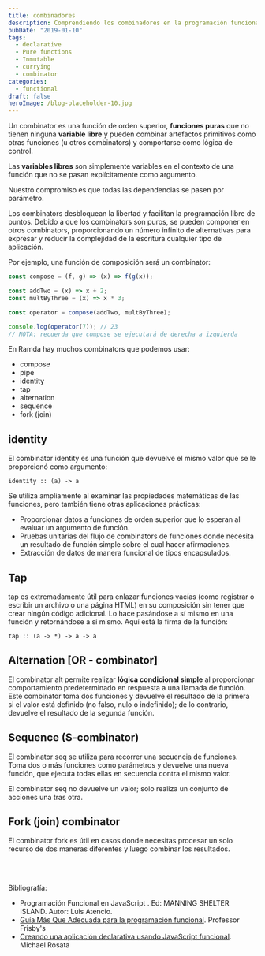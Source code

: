 ```yaml
---
title: combinadores
description: Comprendiendo los combinadores en la programación funcional como funciones puras de orden superior para componer y controlar el flujo del programa
pubDate: "2019-01-10"
tags:
  - declarative
  - Pure functions
  - Inmutable
  - currying
  - combinator
categories:
  - functional
draft: false
heroImage: /blog-placeholder-10.jpg
---
```


Un combinator es una función de orden superior, **funciones puras** que no tienen ninguna **variable libre** y
pueden combinar artefactos primitivos como otras funciones (u otros combinators) y comportarse como lógica de control.

Las **variables libres** son simplemente variables en el contexto de una función que no se pasan explícitamente
como argumento.

Nuestro compromiso es que todas las dependencias se pasen por parámetro.

Los combinators desbloquean la libertad y facilitan la programación libre de puntos.
Debido a que los combinators son puros, se pueden componer en otros combinators,
proporcionando un número infinito de alternativas para expresar y reducir la complejidad de la escritura
cualquier tipo de aplicación.

Por ejemplo, una función de composición será un combinator:

```javascript
const compose = (f, g) => (x) => f(g(x));

const addTwo = (x) => x + 2;
const multByThree = (x) => x * 3;

const operator = compose(addTwo, multByThree);

console.log(operator(7)); // 23
// NOTA: recuerda que compose se ejecutará de derecha a izquierda
```

En Ramda hay muchos combinators que podemos usar:

- compose
- pipe
- identity
- tap
- alternation
- sequence
- fork (join)

## identity

El combinator identity es una función que devuelve el mismo valor que se le proporcionó como argumento:

`identity :: (a) -> a`

Se utiliza ampliamente al examinar las propiedades matemáticas de las funciones,
pero también tiene otras aplicaciones prácticas:

- Proporcionar datos a funciones de orden superior que lo esperan al evaluar un argumento de función.
- Pruebas unitarias del flujo de combinators de funciones donde necesita un resultado de función simple sobre el cual
  hacer afirmaciones.
- Extracción de datos de manera funcional de tipos encapsulados.

## Tap

tap es extremadamente útil para enlazar funciones vacías (como registrar o escribir un archivo o una página HTML)
en su composición sin tener que crear ningún código adicional. Lo hace pasándose a sí mismo
en una función y retornándose a sí mismo. Aquí está la firma de la función:

`tap :: (a -> *) -> a -> a`

## Alternation [OR - combinator]

El combinator alt permite realizar **lógica condicional simple** al proporcionar comportamiento predeterminado
en respuesta a una llamada de función.
Este combinator toma dos funciones y devuelve el resultado de la primera si el valor está
definido (no falso, nulo o indefinido); de lo contrario, devuelve el resultado de la segunda función.

## Sequence (S-combinator)

El combinator seq se utiliza para recorrer una secuencia de funciones. Toma dos o más funciones
como parámetros y devuelve una nueva función, que ejecuta todas ellas en secuencia contra el mismo valor.

El combinator seq no devuelve un valor; solo realiza un conjunto de acciones una tras otra.

## Fork (join) combinator

El combinator fork es útil en casos donde necesitas procesar un solo recurso de dos
maneras diferentes y luego combinar los resultados.

<br><br>

<div class="bibliography">
Bibliografía:<br>

- Programación Funcional en JavaScript . Ed: MANNING SHELTER ISLAND. Autor: Luis Atencio.<br>
- [Guía Más Que Adecuada para la programación funcional](https://drboolean.gitbooks.io/mostly-adequate-guide-old/content/).
  Professor Frisby's<br>
- [Creando una aplicación declarativa usando JavaScript funcional](https://www.packtpub.com/web-development/building-declarative-apps-using-functional-javascript-video).
  Michael Rosata
  </div>
